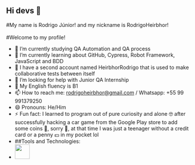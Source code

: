 ## Hi devs 👋

#My name is Rodrigo Júnior! and my nickname is RodrigoHeirbhor!
<br><br>
#Welcome to my profile!

- 🔭 I’m currently studying QA Automation and QA process
- 🌱 I’m currently learning about GitHub, Cypress, Robot Framework, JavaScript and BDD
- 👯 I have a second account named HeirbhorRodrigo that is used to make collaborative tests between itself
- 🤔 I’m looking for help with Junior QA Internship
- 💬 My English fluency is B1
- 📫 How to reach me: rodrigoheirbhor@gmail.com / Whatsapp: +55 99 991379250
- 😄 Pronouns: He/Him
- ⚡ Fun fact: I learned to program out of pure curiosity and alone 🤓 after successfully hacking a car game from the Google Play store to add some coins 👀, sorry 🥺, at that time I was just a teenager without a credit card or a penny 💵 in my pocket lol
- ##Tools and Technologies:
- <img loading="lazy" src="https://cdn.jsdelivr.net/gh/devicons/devicon@latest/icons/github/github-original-wordmark.svg" width="40" height="40"/>
